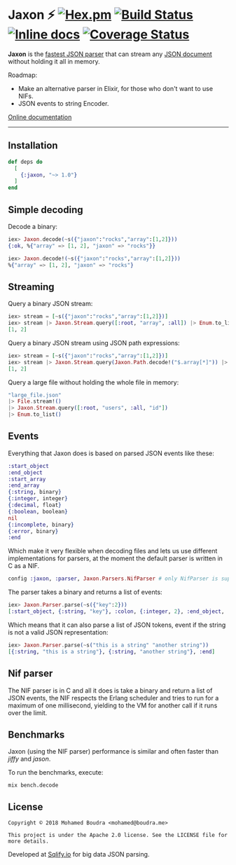 # Jaxon :zap: [![Hex.pm](https://img.shields.io/hexpm/v/jaxon.svg)](https://hex.pm/packages/jaxon) [![Build Status](https://travis-ci.org/boudra/jaxon.svg?branch=master)](https://travis-ci.org/boudra/jaxon) [![Inline docs](http://inch-ci.org/github/boudra/jaxon.svg)](http://inch-ci.org/github/boudra/jaxon) [![Coverage Status](https://coveralls.io/repos/github/boudra/jaxon/badge.svg)](https://coveralls.io/github/boudra/jaxon)

**Jaxon** is the [fastest JSON parser](#benchmarks) that can stream any [JSON document](#streaming) without holding it all in memory.

Roadmap:

- Make an alternative parser in Elixir, for those who don't want to use NIFs.
- JSON events to string Encoder.

[Online documentation](https://hexdocs.pm/jaxon/)

---

## Installation

```elixir
def deps do
  [
    {:jaxon, "~> 1.0"}
  ]
end
```

## Simple decoding

Decode a binary:

```elixir
iex> Jaxon.decode(~s({"jaxon":"rocks","array":[1,2]}))
{:ok, %{"array" => [1, 2], "jaxon" => "rocks"}}

iex> Jaxon.decode!(~s({"jaxon":"rocks","array":[1,2]}))
%{"array" => [1, 2], "jaxon" => "rocks"}
```

## Streaming

Query a binary JSON stream:

```elixir
iex> stream = [~s({"jaxon":"rocks","array":[1,2]})]
iex> stream |> Jaxon.Stream.query([:root, "array", :all]) |> Enum.to_list()
[1, 2]
```

Query a binary JSON stream using JSON path expressions:

```elixir
iex> stream = [~s({"jaxon":"rocks","array":[1,2]})]
iex> stream |> Jaxon.Stream.query(Jaxon.Path.decode!("$.array[*]")) |> Enum.to_list()
[1, 2]
```

Query a large file without holding the whole file in memory:

```elixir
"large_file.json"
|> File.stream!()
|> Jaxon.Stream.query([:root, "users", :all, "id"])
|> Enum.to_list()
```

## Events

Everything that Jaxon does is based on parsed JSON events like these:

```elixir
:start_object
:end_object
:start_array
:end_array
{:string, binary}
{:integer, integer}
{:decimal, float}
{:boolean, boolean}
nil
{:incomplete, binary}
{:error, binary}
:end
```

Which make it very flexible when decoding files and lets us use different implementations for parsers, at the moment the default parser is written in C as a NIF.

```elixir
config :jaxon, :parser, Jaxon.Parsers.NifParser # only NifParser is supported at the moment
```

The parser takes a binary and returns a list of events:

```elixir
iex> Jaxon.Parser.parse(~s({"key":2}))
[:start_object, {:string, "key"}, :colon, {:integer, 2}, :end_object, :end]
```

Which means that it can also parse a list of JSON tokens, event if the string is not a valid JSON representation:

```elixir
iex> Jaxon.Parser.parse(~s("this is a string" "another string"))
[{:string, "this is a string"}, {:string, "another string"}, :end]
```

## Nif parser

The NIF parser is in C and all it does is take a binary and return a list of JSON events, the NIF respects the Erlang scheduler and tries to run for a maximum of one millisecond, yielding to the VM for another call if it runs over the limit.

## Benchmarks

Jaxon (using the NIF parser) performance is similar and often faster than _jiffy_ and _jason_.

To run the benchmarks, execute:

```shell
mix bench.decode
```

## License

```
Copyright © 2018 Mohamed Boudra <mohamed@boudra.me>

This project is under the Apache 2.0 license. See the LICENSE file for more details.
```

Developed at [Sqlify.io](https://sqlify.io) for big data JSON parsing.
